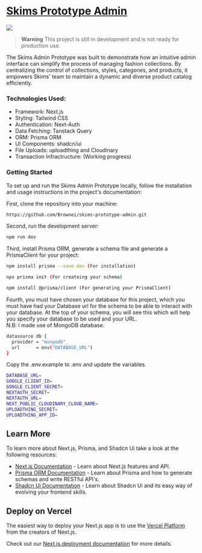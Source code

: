 # [Skims Prototype Admin](https://skims-admin.vercel.app/)

![](https://github.com/Brownei/skims-prototype-admin/assets/108178828/079a296a-6b3f-472f-ab93-14028a326752)

> **Warning**
> This project is still in development and is not ready for production use.

The Skims Admin Prototype was built to demonstrate how an intuitive admin interface can simplify the process of managing fashion collections. By centralizing the control of collections, styles, categories, and products, it empowers Skims' team to maintain a dynamic and diverse product catalog efficiently.

### Technologies Used:
- Framework: Next.js
- Styling: Tailwind CSS
- Authentication: Next-Auth
- Data Fetching: Tanstack Query
- ORM: Prisma ORM
- UI Components: shadcn/ui
- File Uploads: uploadthing and Cloudinary
- Transaction Infractructure: (Working progress)

### Getting Started
To set up and run the Skims Admin Prototype locally, follow the installation and usage instructions in the project's documentation: 

First, clone the repository into your machine:
```bash
https://github.com/Brownei/skims-prototype-admin.git
```

Second, run the development server:
```bash
npm run dev
```

Third, install Prisma ORM, generate a schema file and generate a PrismaClient for your project: 
```bash
npm install prisma --save-dev (For installation)

npx prisma init (For createing your schema)

npm install @prisma/client (For generating your PrismaClient)
```

Fourth, you must have chosen your database for this project, which you must have had your Database url for the schema to be able to interact with your database. At the top of your schema, you will see this which will help you specify your database to be used and your URL.  
N.B: I made use of MongoDB database.
```bash
datasource db {
  provider = "mongodb"
  url      = env("DATABASE_URL")
}
```

Copy the .env.example to .env and update the variables.
```bash
DATABASE_URL=
GOOGLE_CLIENT_ID=
GOOGLE_CLIENT_SECRET=
NEXTAUTH_SECRET=
NEXTAUTH_URL=
NEXT_PUBLIC_CLOUDINARY_CLOUD_NAME=
UPLOADTHING_SECRET=
UPLOADTHING_APP_ID=
```

## Learn More

To learn more about Next.js, Prisma, and Shadcn Ui take a look at the following resources:

- [Next.js Documentation](https://nextjs.org/docs) - Learn about Next.js features and API.
- [Prisma ORM Documentation](https://www.prisma.io/docs/getting-started) - Learn about Prisma and how to generate schemas and write RESTful API's.
- [Shadcn Ui Documentation](https://ui.shadcn.com/docs) - Learn about Shadcn Ui and its easy way of evolving your frontend skills.

## Deploy on Vercel

The easiest way to deploy your Next.js app is to use the [Vercel Platform](https://vercel.com/new?utm_medium=default-template&filter=next.js&utm_source=create-next-app&utm_campaign=create-next-app-readme) from the creators of Next.js.

Check out our [Next.js deployment documentation](https://nextjs.org/docs/deployment) for more details.